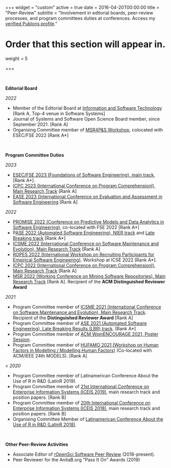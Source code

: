 +++
widget = "custom"
active = true
date = 2016-04-20T00:00:00
title = "Peer-Review"
subtitle = "Involvement in editorial boards, peer-review processes, and program committees duties at conferences. Access my [verified Publons profile](https://publons.com/researcher/1234715/melina-vidoni/peer-review/)."

# Order that this section will appear in.
weight = 5

+++

</br>


**Editorial Board**

_2022_

- Member of the Editorial Board at [Information and Software Technology](https://www.journals.elsevier.com/information-and-software-technology/editorial-board/melina-vidoni) [Rank A, Top-4 venue in Software Systems]
- Journal of Systems and Software Open Science Board member, since September 2021. [Rank A]
- Organising Committee member of [MSR4P&S Workshop](https://2022.esec-fse.org/track/fse-2022-workshops), colocated with ESEC/FSE 2022 [Rank A*]



</br>

**Program Committee Duties**

_2023_

- [ESEC/FSE 2023 (Foundations of Software Engineering), main track](https://2023.esec-fse.org/track/fse-2023-research-papers), [Rank A*].
- [ICPC 2023 (International Conference on Program Comprehensionl), Main Research Track]() [Rank A]
- [EASE 2023 (International Conference on Evaluation and Assessment in Software Engineering]() [Rank A]

_2022_

- [PROMISE 2022 (Conference on Predictive Models and Data Analytics in Software Engineering)](https://promiseconf.github.io/2022/index.html), co-located with FSE 2022 [Rank A*]
- P[ASE 2022 (Automated Software Engineering), NIER track](https://conf.researchr.org/committee/ase-2022/ase-2022-nier-track-program-committee) and [Late Breaking track](https://conf.researchr.org/committee/ase-2022/ase-2022-late-breaking-results-program-committee) [Rank A*]
- [ICSME 2022 (International Conference on Software Maintenance and Evolution), Main Research Track](https://cyprusconferences.org/icsme2022/program-committee-of-the-technical-track/) [Rank A]
- [ROPES 2022 (International Workshop on Recruiting Participants for Empirical Software Engineering)](https://ropes-workshops.github.io/ropes22/). Workshop at ICSE 2022 [Rank A*].
- [ICPC 2022 (International Conference on Program Comprehensionl), Main Research Track](https://conf.researchr.org/committee/icpc-2022/icpc-2022-research-program-committee) [Rank A]
- [MSR 2022 (Working Conference on Mining Software Repositories), Main Research Track](https://conf.researchr.org/committee/msr-2022/msr-2022-technical-papers-program-committee) [Rank A]. Recipient of the **ACM Distinguished Reviewer Award** [<i class="fas fa-file-pdf" style="color:#850101"></i>](../publication/msr22-vidoni-distinguishedreviewer.pdf)






_2021_

- Program Committee member of [ICSME 2021 (International Conference on Software Maintenance and Evolution), Main Research Track](https://icsme2021.github.io/ProgramCommittee.html). Recipient of the **Distinguished Reviewer Award** [<i class="fas fa-link" style="color:#002db3"></i>](https://twitter.com/aserebrenik/status/1444009795355349014?s=20) [Rank A]
- Program Committee member of [ASE 2021 (Automated Software Engineering), Late Breaking Results (LBR) track](https://conf.researchr.org/committee/ase-2021/ase-2021-late-breaking-results-program-committee). [Rank A*]
- Program Committee member of [ACM WomENCOURAGE 2021, Poster Session](https://womencourage.acm.org/2021/poster-evaluation-committee/).
- Program Committee member of [HUFAMO 2021 (Workshop on Human Factors in Modelling / Modelling Human Factors)](https://www.monash.edu/it/humanise-lab/hufamo21) (Co-located with ACM/IEEE 24th MODELS). [Rank A]



_< 2020_

- Program Committee member of Latinamerican Conference About the Use of R in R&D (LatinR 2019).
- Program Committee member of [21st International Conference on Enterprise Information Systems (ICEIS 2019)](http://www.iceis.org/ProgramCommittee.aspx?y=2019), main research track and position papers. [Rank B]
- Program Committee member of [20th International Conference on Enterprise Information Systems (ICEIS 2018)](http://www.iceis.org/ProgramCommittee.aspx?y=2018), main research track and position papers. [Rank B]
- Organising Committee Member of [Latinamerican Conference About the Use of R in R&D (LatinR 2018)](http://latin-r.com/equipo/).




</br>

**Other Peer-Review Activities**

- Associate Editor of [rOpenSci Software Peer Review](https://ropensci.org/blog/2019/01/31/more_editors/) (2018-present).
- Peer Reviewer for the AnitaB.org "Pass It On" Awards (2019)


